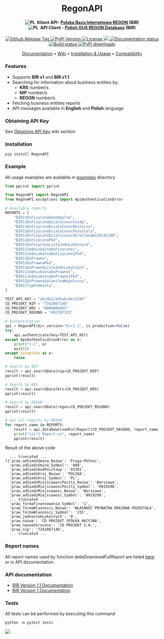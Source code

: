 <h1 align="center">
  <a>
    RegonAPI
  </a>
  <br>
</h1>

<h4 align="center">
  <img src="https://rolzwy7.github.io/cdn/flags/pl.png" alt="PL">
    &nbsp;Klient API- <a href="https://api.stat.gov.pl/Home/RegonApi">Polska Baza Internetowa REGON</a> (BIR)
  <br>
  <img src="https://rolzwy7.github.io/cdn/flags/en.png" alt="PL">
    &nbsp;API Client - <a href="https://api.stat.gov.pl/Home/RegonApi">Polish GUS REGON Database</a> (BIR)
</h4>

<p align="center">
  <a href="https://github.com/rolzwy7/RegonAPI/releases">
    <img src="https://img.shields.io/github/tag/rolzwy7/RegonAPI.svg" alt="Github Release Tag">
  </a>
  <a href="https://pypi.org/project/RegonAPI/">
    <img src="https://img.shields.io/pypi/v/RegonAPI.svg" alt="PyPi Version">
  </a>
  <a href="LICENSE">
    <img src="https://img.shields.io/github/license/rolzwy7/RegonAPI.svg" alt="License">
  </a>
  <a href="https://github.com/rolzwy7/RegonAPI/issues?utf8=%E2%9C%93&q=is%3Aissue+is%3Aclosed" alt="Closed issues">
    <img src="https://img.shields.io/github/issues-closed-raw/rolzwy7/RegonAPI.svg">
  </a>
  <a href='https://regonapi.readthedocs.io/en/latest/?badge=latest'>
    <img src='https://readthedocs.org/projects/regonapi/badge/?version=latest' alt='Documentation status' />
  </a>
  <a href='#travis'>
    <img src='https://img.shields.io/travis/com/rolzwy7/RegonAPI.svg' alt='Build status' />
  </a>
  <a href='#pypi_downloads'>
    <img src='https://img.shields.io/pypi/dm/RegonAPI' alt='PyPi downloads' />
  </a>
</p>

<p align="center">
  <a href="https://regonapi.readthedocs.io/en/latest/">Documentation</a> •
  <a href="https://github.com/rolzwy7/RegonAPI/wiki">Wiki</a> •
  <a href="https://github.com/rolzwy7/RegonAPI/wiki/Installation-&-Usage">Installation & Usage</a> •
  <a href="https://github.com/rolzwy7/RegonAPI/wiki/Compatibility">Compatibility</a>
</p>


### Features
- Supports **BIR v1** and **BIR v1.1**
- Searching for information about business entities by:
  - **KRS** number/s
  - **NIP** number/s
  - **REGON** number/s
- Fetching business entities reports
- API messages available in **English** and **Polish** language

### Obtaining API Key
See [Obtaining API Key](https://github.com/rolzwy7/RegonAPI/wiki/Obtaining-API-Key) wiki section

### Installation

```
pip install RegonAPI
```

### Example
All usage examples are available in [examples](https://github.com/rolzwy7/RegonAPI/tree/master/examples) directory
```python
from pprint import pprint

from RegonAPI import RegonAPI
from RegonAPI.exceptions import ApiAuthenticationError

# Available reports
REPORTS = [
    "BIR11OsFizycznaDaneOgolne",
    "BIR11OsFizycznaDzialalnoscCeidg",
    "BIR11OsFizycznaDzialalnoscRolnicza",
    "BIR11OsFizycznaDzialalnoscPozostala",
    "BIR11OsFizycznaDzialalnoscSkreslonaDo20141108",
    "BIR11OsFizycznaPkd",
    "BIR11OsFizycznaListaJednLokalnych",
    "BIR11JednLokalnaOsFizycznej",
    "BIR11JednLokalnaOsFizycznejPkd",
    "BIR11OsPrawna",
    "BIR11OsPrawnaPkd",
    "BIR11OsPrawnaListaJednLokalnych",
    "BIR11JednLokalnaOsPrawnej",
    "BIR11JednLokalnaOsPrawnejPkd",
    "BIR11OsPrawnaSpCywilnaWspolnicy",
    "BIR11TypPodmiotu",
]

TEST_API_KEY = "abcde12345abcde12345"
CD_PROJEKT_NIP = "7342867148"
CD_PROJEKT_KRS = "0000006865"
CD_PROJEKT_REGON9 = "492707333"

# Authentication
api = RegonAPI(bir_version="bir1.1", is_production=False)
try:
    api.authenticate(key=TEST_API_KEY)
except ApiAuthenticationError as e:
    print("[-]", e)
    exit(0)
except Exception as e:
    raise

# Search by NIP
result = api.searchData(nip=CD_PROJEKT_NIP)
pprint(result)

# Search by KRS
result = api.searchData(krs=CD_PROJEKT_KRS)
pprint(result)

# Search by REGON
result = api.searchData(regon=CD_PROJEKT_REGON9)
pprint(result)

# Get all reports by REGON
for report_name in REPORTS:
    result = api.dataDownloadFullReport(CD_PROJEKT_REGON9, report_name)
    print("\n[*] Report:\n", report_name)
    pprint(result)
```

Result of the above code

```
  ... truncated ...
[{'praw_adSiedzGmina_Nazwa': 'Praga-Północ',
  'praw_adSiedzGmina_Symbol': '088',
  'praw_adSiedzKodPocztowy': '03301',
  'praw_adSiedzKraj_Nazwa': 'POLSKA',
  'praw_adSiedzKraj_Symbol': 'PL',
  'praw_adSiedzMiejscowoscPoczty_Nazwa': 'Warszawa',
  'praw_adSiedzMiejscowoscPoczty_Symbol': '0919298',
  'praw_adSiedzMiejscowosc_Nazwa': 'Warszawa',
  'praw_adSiedzMiejscowosc_Symbol': '0919298',
  ... truncated ...
  'praw_formaFinansowania_Symbol': '1',
  'praw_formaWlasnosci_Nazwa': 'WŁASNOŚĆ PRYWATNA KRAJOWA POZOSTAŁA',
  'praw_formaWlasnosci_Symbol': '215',
  'praw_jednostekLokalnych': '0',
  'praw_nazwa': 'CD PROJEKT SPÓŁKA AKCYJNA',
  'praw_nazwaSkrocona': 'CD PROJEKT S.A.',
  'praw_nip': '7342867148',
  ... truncated ...
```

### Report names
All report names used by function <i>dataDownloadFullReport</i> are listed <a href="https://github.com/rolzwy7/RegonAPI/wiki/Report-names">here</a> or in API documentation.

### API documentation
- [BIR Version 1.1 Documentation](https://api.stat.gov.pl/Content/files/regon/GUS-Regon-UslugaBIR11-dokumentacja_v1.02.zip)
- [BIR Version 1 Documentation](https://api.stat.gov.pl/Content/files/regon/regon_-_instrukcja_techniczna_bir1_dla_podmiotow_komercyjnych_v019.zip)

### Tests
All tests can be performed by executing this command
```
python -m pytest tests
```

<img src="http://bit.ly/2xlhl2x">
